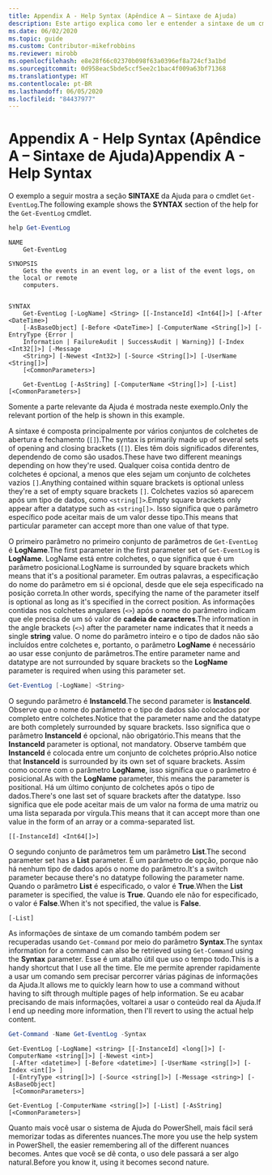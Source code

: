 ```yaml
---
title: Appendix A - Help Syntax (Apêndice A – Sintaxe de Ajuda)
description: Este artigo explica como ler e entender a sintaxe de um cmdlet, conforme apresentado por Get-Help.
ms.date: 06/02/2020
ms.topic: guide
ms.custom: Contributor-mikefrobbins
ms.reviewer: mirobb
ms.openlocfilehash: e8e28f66c02370b098f63a0396ef8a724cf3a1bd
ms.sourcegitcommit: 0d958eac5bde5ccf5ee2c1bac4f009a63bf71368
ms.translationtype: HT
ms.contentlocale: pt-BR
ms.lasthandoff: 06/05/2020
ms.locfileid: "84437977"
---
```

# <a name="appendix-a---help-syntax"></a><span data-ttu-id="a16b9-103">Appendix A - Help Syntax (Apêndice A – Sintaxe de Ajuda)</span><span class="sxs-lookup"><span data-stu-id="a16b9-103">Appendix A - Help Syntax</span></span>

<span data-ttu-id="a16b9-104">O exemplo a seguir mostra a seção **SINTAXE** da Ajuda para o cmdlet `Get-EventLog`.</span><span class="sxs-lookup"><span data-stu-id="a16b9-104">The following example shows the **SYNTAX** section of the help for the `Get-EventLog` cmdlet.</span></span>

```powershell
help Get-EventLog
```

```Output
NAME
    Get-EventLog

SYNOPSIS
    Gets the events in an event log, or a list of the event logs, on the local or remote
    computers.


SYNTAX
    Get-EventLog [-LogName] <String> [[-InstanceId] <Int64[]>] [-After <DateTime>]
    [-AsBaseObject] [-Before <DateTime>] [-ComputerName <String[]>] [-EntryType {Error |
    Information | FailureAudit | SuccessAudit | Warning}] [-Index <Int32[]>] [-Message
    <String>] [-Newest <Int32>] [-Source <String[]>] [-UserName <String[]>]
    [<CommonParameters>]

    Get-EventLog [-AsString] [-ComputerName <String[]>] [-List] [<CommonParameters>]
```

<span data-ttu-id="a16b9-105">Somente a parte relevante da Ajuda é mostrada neste exemplo.</span><span class="sxs-lookup"><span data-stu-id="a16b9-105">Only the relevant portion of the help is shown in this example.</span></span>

<span data-ttu-id="a16b9-106">A sintaxe é composta principalmente por vários conjuntos de colchetes de abertura e fechamento (`[]`).</span><span class="sxs-lookup"><span data-stu-id="a16b9-106">The syntax is primarily made up of several sets of opening and closing brackets (`[]`).</span></span> <span data-ttu-id="a16b9-107">Eles têm dois significados diferentes, dependendo de como são usados.</span><span class="sxs-lookup"><span data-stu-id="a16b9-107">These have two different meanings depending on how they're used.</span></span> <span data-ttu-id="a16b9-108">Qualquer coisa contida dentro de colchetes é opcional, a menos que eles sejam um conjunto de colchetes vazios `[]`.</span><span class="sxs-lookup"><span data-stu-id="a16b9-108">Anything contained within square brackets is optional unless they're a set of empty square brackets `[]`.</span></span> <span data-ttu-id="a16b9-109">Colchetes vazios só aparecem após um tipo de dados, como `<string[]>`.</span><span class="sxs-lookup"><span data-stu-id="a16b9-109">Empty square brackets only appear after a datatype such as `<string[]>`.</span></span> <span data-ttu-id="a16b9-110">Isso significa que o parâmetro específico pode aceitar mais de um valor desse tipo.</span><span class="sxs-lookup"><span data-stu-id="a16b9-110">This means that particular parameter can accept more than one value of that type.</span></span>

<span data-ttu-id="a16b9-111">O primeiro parâmetro no primeiro conjunto de parâmetros de `Get-EventLog` é **LogName**.</span><span class="sxs-lookup"><span data-stu-id="a16b9-111">The first parameter in the first parameter set of `Get-EventLog` is **LogName**.</span></span> <span data-ttu-id="a16b9-112">LogName está entre colchetes, o que significa que é um parâmetro posicional.</span><span class="sxs-lookup"><span data-stu-id="a16b9-112">LogName is surrounded by square brackets which means that it's a positional parameter.</span></span> <span data-ttu-id="a16b9-113">Em outras palavras, a especificação do nome do parâmetro em si é opcional, desde que ele seja especificado na posição correta.</span><span class="sxs-lookup"><span data-stu-id="a16b9-113">In other words, specifying the name of the parameter itself is optional as long as it's specified in the correct position.</span></span> <span data-ttu-id="a16b9-114">As informações contidas nos colchetes angulares (`<>`) após o nome do parâmetro indicam que ele precisa de um só valor de **cadeia de caracteres**.</span><span class="sxs-lookup"><span data-stu-id="a16b9-114">The information in the angle brackets (`<>`) after the parameter name indicates that it needs a single **string** value.</span></span> <span data-ttu-id="a16b9-115">O nome do parâmetro inteiro e o tipo de dados não são incluídos entre colchetes e, portanto, o parâmetro **LogName** é necessário ao usar esse conjunto de parâmetros.</span><span class="sxs-lookup"><span data-stu-id="a16b9-115">The entire parameter name and datatype are not surrounded by square brackets so the **LogName** parameter is required when using this parameter set.</span></span>

```powershell
Get-EventLog [-LogName] <String>
```

<span data-ttu-id="a16b9-116">O segundo parâmetro é **InstanceId**.</span><span class="sxs-lookup"><span data-stu-id="a16b9-116">The second parameter is **InstanceId**.</span></span> <span data-ttu-id="a16b9-117">Observe que o nome do parâmetro e o tipo de dados são colocados por completo entre colchetes.</span><span class="sxs-lookup"><span data-stu-id="a16b9-117">Notice that the parameter name and the datatype are both completely surrounded by square brackets.</span></span> <span data-ttu-id="a16b9-118">Isso significa que o parâmetro **InstanceId** é opcional, não obrigatório.</span><span class="sxs-lookup"><span data-stu-id="a16b9-118">This means that the **InstanceId** parameter is optional, not mandatory.</span></span> <span data-ttu-id="a16b9-119">Observe também que **InstanceId** é colocada entre um conjunto de colchetes próprio.</span><span class="sxs-lookup"><span data-stu-id="a16b9-119">Also notice that **InstanceId** is surrounded by its own set of square brackets.</span></span> <span data-ttu-id="a16b9-120">Assim como ocorre com o parâmetro **LogName**, isso significa que o parâmetro é posicional.</span><span class="sxs-lookup"><span data-stu-id="a16b9-120">As with the **LogName** parameter, this means the parameter is positional.</span></span> <span data-ttu-id="a16b9-121">Há um último conjunto de colchetes após o tipo de dados.</span><span class="sxs-lookup"><span data-stu-id="a16b9-121">There's one last set of square brackets after the datatype.</span></span> <span data-ttu-id="a16b9-122">Isso significa que ele pode aceitar mais de um valor na forma de uma matriz ou uma lista separada por vírgula.</span><span class="sxs-lookup"><span data-stu-id="a16b9-122">This means that it can accept more than one value in the form of an array or a comma-separated list.</span></span>

```
[[-InstanceId] <Int64[]>]
```

<span data-ttu-id="a16b9-123">O segundo conjunto de parâmetros tem um parâmetro **List**.</span><span class="sxs-lookup"><span data-stu-id="a16b9-123">The second parameter set has a **List** parameter.</span></span> <span data-ttu-id="a16b9-124">É um parâmetro de opção, porque não há nenhum tipo de dados após o nome do parâmetro.</span><span class="sxs-lookup"><span data-stu-id="a16b9-124">It's a switch parameter because there's no datatype following the parameter name.</span></span> <span data-ttu-id="a16b9-125">Quando o parâmetro **List** é especificado, o valor é **True**.</span><span class="sxs-lookup"><span data-stu-id="a16b9-125">When the **List** parameter is specified, the value is **True**.</span></span> <span data-ttu-id="a16b9-126">Quando ele não for especificado, o valor é **False**.</span><span class="sxs-lookup"><span data-stu-id="a16b9-126">When it's not specified, the value is **False**.</span></span>

```
[-List]
```

<span data-ttu-id="a16b9-127">As informações de sintaxe de um comando também podem ser recuperadas usando `Get-Command` por meio do parâmetro **Syntax**.</span><span class="sxs-lookup"><span data-stu-id="a16b9-127">The syntax information for a command can also be retrieved using `Get-Command` using the **Syntax** parameter.</span></span> <span data-ttu-id="a16b9-128">Esse é um atalho útil que uso o tempo todo.</span><span class="sxs-lookup"><span data-stu-id="a16b9-128">This is a handy shortcut that I use all the time.</span></span> <span data-ttu-id="a16b9-129">Ele me permite aprender rapidamente a usar um comando sem precisar percorrer várias páginas de informações da Ajuda.</span><span class="sxs-lookup"><span data-stu-id="a16b9-129">It allows me to quickly learn how to use a command without having to sift through multiple pages of help information.</span></span> <span data-ttu-id="a16b9-130">Se eu acabar precisando de mais informações, voltarei a usar o conteúdo real da Ajuda.</span><span class="sxs-lookup"><span data-stu-id="a16b9-130">If I end up needing more information, then I'll revert to using the actual help content.</span></span>

```powershell
Get-Command -Name Get-EventLog -Syntax
```

```Output
Get-EventLog [-LogName] <string> [[-InstanceId] <long[]>] [-ComputerName <string[]>] [-Newest <int>]
 [-After <datetime>] [-Before <datetime>] [-UserName <string[]>] [-Index <int[]> ]
 [-EntryType <string[]>] [-Source <string[]>] [-Message <string>] [-AsBaseObject]
 [<CommonParameters>]

Get-EventLog [-ComputerName <string[]>] [-List] [-AsString] [<CommonParameters>]
```

<span data-ttu-id="a16b9-131">Quanto mais você usar o sistema de Ajuda do PowerShell, mais fácil será memorizar todas as diferentes nuances.</span><span class="sxs-lookup"><span data-stu-id="a16b9-131">The more you use the help system in PowerShell, the easier remembering all of the different nuances becomes.</span></span> <span data-ttu-id="a16b9-132">Antes que você se dê conta, o uso dele passará a ser algo natural.</span><span class="sxs-lookup"><span data-stu-id="a16b9-132">Before you know it, using it becomes second nature.</span></span>
